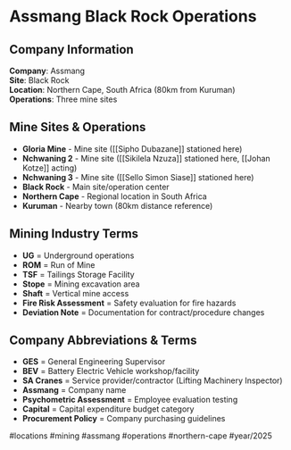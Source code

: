 # Assmang Black Rock Operations

## Company Information
**Company**: Assmang  
**Site**: Black Rock  
**Location**: Northern Cape, South Africa (80km from Kuruman)  
**Operations**: Three mine sites  

## Mine Sites & Operations
- **Gloria Mine** - Mine site ([[Sipho Dubazane]] stationed here)
- **Nchwaning 2** - Mine site ([[Sikilela Nzuza]] stationed here, [[Johan Kotze]] acting)
- **Nchwaning 3** - Mine site ([[Sello Simon Siase]] stationed here)
- **Black Rock** - Main site/operation center
- **Northern Cape** - Regional location in South Africa
- **Kuruman** - Nearby town (80km distance reference)

## Mining Industry Terms
- **UG** = Underground operations
- **ROM** = Run of Mine
- **TSF** = Tailings Storage Facility  
- **Stope** = Mining excavation area
- **Shaft** = Vertical mine access
- **Fire Risk Assessment** = Safety evaluation for fire hazards
- **Deviation Note** = Documentation for contract/procedure changes

## Company Abbreviations & Terms
- **GES** = General Engineering Supervisor
- **BEV** = Battery Electric Vehicle workshop/facility
- **SA Cranes** = Service provider/contractor (Lifting Machinery Inspector)
- **Assmang** = Company name
- **Psychometric Assessment** = Employee evaluation testing
- **Capital** = Capital expenditure budget category
- **Procurement Policy** = Company purchasing guidelines

#locations #mining #assmang #operations #northern-cape #year/2025